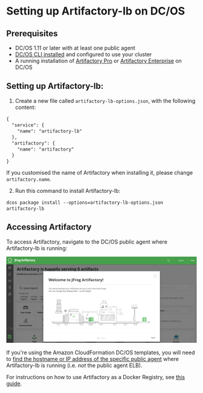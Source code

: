 # Setting up Artifactory-lb on DC/OS

## Prerequisites

- DC/OS 1.11 or later with at least one public agent
- [DC/OS CLI installed](https://docs.mesosphere.com/1.11/cli/install/) and
  configured to use your cluster
- A running installation of [Artifactory Pro](artifactory-pro.md) or
  [Artifactory Enterprise](artifactory-enterprise.md) on DC/OS


## Setting up Artifactory-lb:

1. Create a new file called `artifactory-lb-options.json`, with the following
   content:

```
{
  "service": {
    "name": "artifactory-lb"
  },
  "artifactory": {
    "name": "artifactory"
  }
}
```

If you customised the name of Artifactory when installing it, please change
`artifactory.name`.

2. Run this command to install Artifactory-lb:

```
dcos package install --options=artifactory-lb-options.json artifactory-lb
```

## Accessing Artifactory

To access Artifactory, navigate to the DC/OS public agent where Artifactory-lb
is running:

![Artifactory UI](img/Artifactory_UI.png)

If you're using the Amazon CloudFormation DC/OS templates, you will need to
[find the hostname or IP address of the specific public
agent](https://docs.mesosphere.com/1.11/administering-clusters/locate-public-agent/)
where Artifactory-lb is running (i.e. _not_ the public agent ELB).

For instructions on how to use Artifactory as a Docker Registry, see [this
guide](using-artifactory.md).
